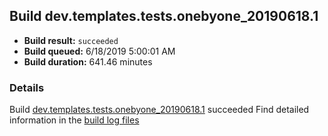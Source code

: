 ## Build dev.templates.tests.onebyone_20190618.1
- **Build result:** `succeeded`
- **Build queued:** 6/18/2019 5:00:01 AM
- **Build duration:** 641.46 minutes
### Details
Build [dev.templates.tests.onebyone_20190618.1](https://winappstudio.visualstudio.com/web/build.aspx?pcguid=a4ef43be-68ce-4195-a619-079b4d9834c2&builduri=vstfs%3a%2f%2f%2fBuild%2fBuild%2f28684) succeeded
Find detailed information in the [build log files](https://uwpctdiags.blob.core.windows.net/buildlogs/dev.templates.tests.onebyone_20190618.1_logs.zip)
